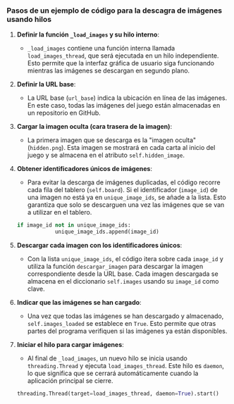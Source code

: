 ### Pasos de un ejemplo de código para la descagra de imágenes usando hilos

1. **Definir la función `_load_images` y su hilo interno**:
   - `_load_images` contiene una función interna llamada `load_images_thread`, que será ejecutada en un hilo independiente. Esto permite que la interfaz gráfica de usuario siga funcionando mientras las imágenes se descargan en segundo plano.
   

2. **Definir la URL base**:
   - La URL base (`url_base`) indica la ubicación en línea de las imágenes. En este caso, todas las imágenes del juego están almacenadas en un repositorio en GitHub.


3. **Cargar la imagen oculta (cara trasera de la imagen)**:
   - La primera imagen que se descarga es la "imagen oculta" (`hidden.png`). Esta imagen se mostrará en cada carta al inicio del juego y se almacena en el atributo `self.hidden_image`.


4. **Obtener identificadores únicos de imágenes**:
   - Para evitar la descarga de imágenes duplicadas, el código recorre cada fila del tablero (`self.board`). Si el identificador (`image_id`) de una imagen no está ya en `unique_image_ids`, se añade a la lista. Esto garantiza que solo se descarguen una vez las imágenes que se van a utilizar en el tablero.

    ```python
    if image_id not in unique_image_ids:
                unique_image_ids.append(image_id)
    ```

5. **Descargar cada imagen con los identificadores únicos**:
   - Con la lista `unique_image_ids`, el código itera sobre cada `image_id` y utiliza la función `descargar_imagen` para descargar la imagen correspondiente desde la URL base. Cada imagen descargada se almacena en el diccionario `self.images` usando su `image_id` como clave.


6. **Indicar que las imágenes se han cargado**:
   - Una vez que todas las imágenes se han descargado y almacenado, `self.images_loaded` se establece en `True`. Esto permite que otras partes del programa verifiquen si las imágenes ya están disponibles.


7. **Iniciar el hilo para cargar imágenes**:
   - Al final de `_load_images`, un nuevo hilo se inicia usando `threading.Thread` y ejecuta `load_images_thread`. Este hilo es `daemon`, lo que significa que se cerrará automáticamente cuando la aplicación principal se cierre.

    ```python
    threading.Thread(target=load_images_thread, daemon=True).start()
    ```


